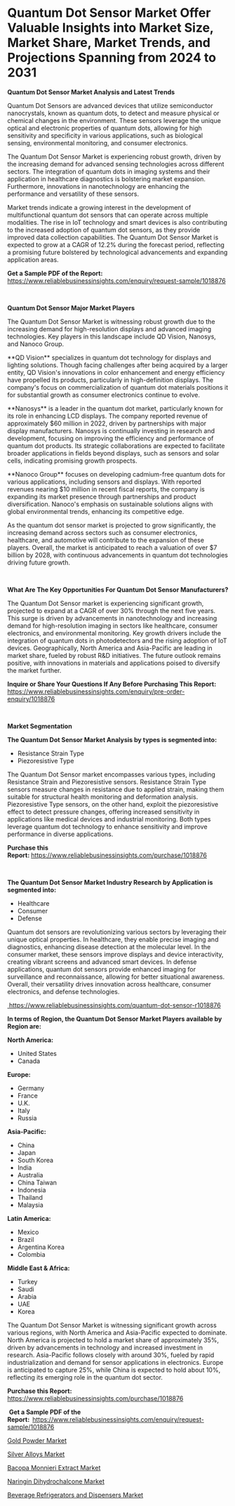 <p><h1>Quantum Dot Sensor Market Offer Valuable Insights into Market Size, Market Share, Market Trends, and Projections Spanning from 2024 to 2031</h1></p><p><strong>Quantum Dot Sensor Market Analysis and Latest Trends</strong></p>
<p><p>Quantum Dot Sensors are advanced devices that utilize semiconductor nanocrystals, known as quantum dots, to detect and measure physical or chemical changes in the environment. These sensors leverage the unique optical and electronic properties of quantum dots, allowing for high sensitivity and specificity in various applications, such as biological sensing, environmental monitoring, and consumer electronics.</p><p>The Quantum Dot Sensor Market is experiencing robust growth, driven by the increasing demand for advanced sensing technologies across different sectors. The integration of quantum dots in imaging systems and their application in healthcare diagnostics is bolstering market expansion. Furthermore, innovations in nanotechnology are enhancing the performance and versatility of these sensors.</p><p>Market trends indicate a growing interest in the development of multifunctional quantum dot sensors that can operate across multiple modalities. The rise in IoT technology and smart devices is also contributing to the increased adoption of quantum dot sensors, as they provide improved data collection capabilities. The Quantum Dot Sensor Market is expected to grow at a CAGR of 12.2% during the forecast period, reflecting a promising future bolstered by technological advancements and expanding application areas.</p></p>
<p><strong>Get a Sample PDF of the Report:&nbsp;</strong> <a href="https://www.reliablebusinessinsights.com/enquiry/request-sample/1018876">https://www.reliablebusinessinsights.com/enquiry/request-sample/1018876</a></p>
<p>&nbsp;</p>
<p><strong>Quantum Dot Sensor Major Market Players</strong></p>
<p><p>The Quantum Dot Sensor Market is witnessing robust growth due to the increasing demand for high-resolution displays and advanced imaging technologies. Key players in this landscape include QD Vision, Nanosys, and Nanoco Group.</p><p>**QD Vision** specializes in quantum dot technology for displays and lighting solutions. Though facing challenges after being acquired by a larger entity, QD Vision's innovations in color enhancement and energy efficiency have propelled its products, particularly in high-definition displays. The company's focus on commercialization of quantum dot materials positions it for substantial growth as consumer electronics continue to evolve.</p><p>**Nanosys** is a leader in the quantum dot market, particularly known for its role in enhancing LCD displays. The company reported revenue of approximately $60 million in 2022, driven by partnerships with major display manufacturers. Nanosys is continually investing in research and development, focusing on improving the efficiency and performance of quantum dot products. Its strategic collaborations are expected to facilitate broader applications in fields beyond displays, such as sensors and solar cells, indicating promising growth prospects.</p><p>**Nanoco Group** focuses on developing cadmium-free quantum dots for various applications, including sensors and displays. With reported revenues nearing $10 million in recent fiscal reports, the company is expanding its market presence through partnerships and product diversification. Nanoco's emphasis on sustainable solutions aligns with global environmental trends, enhancing its competitive edge.</p><p>As the quantum dot sensor market is projected to grow significantly, the increasing demand across sectors such as consumer electronics, healthcare, and automotive will contribute to the expansion of these players. Overall, the market is anticipated to reach a valuation of over $7 billion by 2028, with continuous advancements in quantum dot technologies driving future growth.</p></p>
<p>&nbsp;</p>
<p><strong>What Are The Key Opportunities For Quantum Dot Sensor Manufacturers?</strong></p>
<p><p>The Quantum Dot Sensor market is experiencing significant growth, projected to expand at a CAGR of over 30% through the next five years. This surge is driven by advancements in nanotechnology and increasing demand for high-resolution imaging in sectors like healthcare, consumer electronics, and environmental monitoring. Key growth drivers include the integration of quantum dots in photodetectors and the rising adoption of IoT devices. Geographically, North America and Asia-Pacific are leading in market share, fueled by robust R&D initiatives. The future outlook remains positive, with innovations in materials and applications poised to diversify the market further.</p></p>
<p><strong>Inquire or Share Your Questions If Any Before Purchasing This Report:</strong> <a href="https://www.reliablebusinessinsights.com/enquiry/pre-order-enquiry/1018876">https://www.reliablebusinessinsights.com/enquiry/pre-order-enquiry/1018876</a></p>
<p>&nbsp;</p>
<p><strong>Market Segmentation</strong></p>
<p><strong>The Quantum Dot Sensor Market Analysis by types is segmented into:</strong></p>
<p><ul><li>Resistance Strain Type</li><li>Piezoresistive Type</li></ul></p>
<p><p>The Quantum Dot Sensor market encompasses various types, including Resistance Strain and Piezoresistive sensors. Resistance Strain Type sensors measure changes in resistance due to applied strain, making them suitable for structural health monitoring and deformation analysis. Piezoresistive Type sensors, on the other hand, exploit the piezoresistive effect to detect pressure changes, offering increased sensitivity in applications like medical devices and industrial monitoring. Both types leverage quantum dot technology to enhance sensitivity and improve performance in diverse applications.</p></p>
<p><strong>Purchase this Report:&nbsp;</strong><a href="https://www.reliablebusinessinsights.com/purchase/1018876">https://www.reliablebusinessinsights.com/purchase/1018876</a></p>
<p>&nbsp;</p>
<p><strong>The Quantum Dot Sensor Market Industry Research by Application is segmented into:</strong></p>
<p><ul><li>Healthcare</li><li>Consumer</li><li>Defense</li></ul></p>
<p><p>Quantum dot sensors are revolutionizing various sectors by leveraging their unique optical properties. In healthcare, they enable precise imaging and diagnostics, enhancing disease detection at the molecular level. In the consumer market, these sensors improve displays and device interactivity, creating vibrant screens and advanced smart devices. In defense applications, quantum dot sensors provide enhanced imaging for surveillance and reconnaissance, allowing for better situational awareness. Overall, their versatility drives innovation across healthcare, consumer electronics, and defense technologies.</p></p>
<p><a href="https://www.reliablebusinessinsights.com/quantum-dot-sensor-r1018876">&nbsp;https://www.reliablebusinessinsights.com/quantum-dot-sensor-r1018876</a></p>
<p><strong>In terms of Region, the Quantum Dot Sensor Market Players available by Region are:</strong></p>
<p>
    <p> <strong> North America: </strong>
        <ul>
            <li>United States</li>
            <li>Canada</li>
        </ul>
        </p> 
    <p> <strong> Europe: </strong>
        <ul>
            <li>Germany</li>
            <li>France</li>
            <li>U.K.</li>
            <li>Italy</li>
            <li>Russia</li>
        </ul>
        </p> 
    <p> <strong> Asia-Pacific: </strong>
        <ul>
            <li>China</li>
            <li>Japan</li>
            <li>South Korea</li>
            <li>India</li>
            <li>Australia</li>
            <li>China Taiwan</li>
            <li>Indonesia</li>
            <li>Thailand</li>
            <li>Malaysia</li>
        </ul>
        </p> 
    <p> <strong> Latin America: </strong>
        <ul>
            <li>Mexico</li>
            <li>Brazil</li>
            <li>Argentina Korea</li>
            <li>Colombia</li>
        </ul>
        </p> 
    <p> <strong> Middle East & Africa: </strong>
        <ul>
            <li>Turkey</li>
            <li>Saudi</li>
            <li>Arabia</li>
            <li>UAE</li>
            <li>Korea</li>
        </ul>
    </p>
    </p>
<p><p>The Quantum Dot Sensor Market is witnessing significant growth across various regions, with North America and Asia-Pacific expected to dominate. North America is projected to hold a market share of approximately 35%, driven by advancements in technology and increased investment in research. Asia-Pacific follows closely with around 30%, fueled by rapid industrialization and demand for sensor applications in electronics. Europe is anticipated to capture 25%, while China is expected to hold about 10%, reflecting its emerging role in the quantum dot sector.</p></p>
<p><strong>Purchase this Report: </strong><a href="https://www.reliablebusinessinsights.com/purchase/1018876">https://www.reliablebusinessinsights.com/purchase/1018876</a></p>
<p>&nbsp;<strong>Get a Sample PDF of the Report:&nbsp;&nbsp;</strong><a href="https://www.reliablebusinessinsights.com/enquiry/request-sample/1018876">https://www.reliablebusinessinsights.com/enquiry/request-sample/1018876</a></p>
<p><strong></strong></p>
<p><p><a href="https://www.linkedin.com/pulse/gold-powder-market-global-insights-sales-trends-2024-2031-agd2c?trackingId=5emRw3gRQxOBQuzjWjgR9A%3D%3D">Gold Powder Market</a></p><p><a href="https://www.linkedin.com/pulse/market-dynamics-future-trends-global-silver-alloys-sector-6piac?trackingId=LR6%2BS9WQQw%2BbltUXiiUueA%3D%3D">Silver Alloys Market</a></p><p><a href="https://issuu.com/reportprime-2/docs/bacopa-monnieri-extract-market-size_251011e14603bf">Bacopa Monnieri Extract Market</a></p><p><a href="https://issuu.com/reportprime-2/docs/naringin-dihydrochalcone-market-siz_206911ef95bbf5">Naringin Dihydrochalcone Market</a></p><p><a href="https://github.com/JudyWalsh475/Market-Research-Report-List-1/blob/main/beverage-refrigerators-and-dispensers-market.md">Beverage Refrigerators and Dispensers Market</a></p></p>